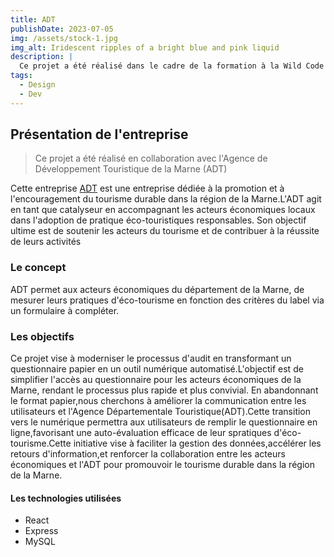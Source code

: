 ```yaml
---
title: ADT
publishDate: 2023-07-05
img: /assets/stock-1.jpg
img_alt: Iridescent ripples of a bright blue and pink liquid
description: |
  Ce projet a été réalisé dans le cadre de la formation à la Wild Code School.
tags:
  - Design
  - Dev
---
```


## Présentation de l'entreprise

> Ce projet a été réalisé en collaboration avec l'Agence de Développement Touristique de la Marne (ADT)

Cette entreprise <a href="https://www.tourisme-en-champagne.com/">ADT</a> est une entreprise dédiée à la promotion et à l'encouragement du tourisme durable dans la région de la Marne.L'ADT agit en tant que catalyseur en accompagnant les acteurs économiques locaux dans l'adoption de pratique éco-touristiques responsables. Son objectif ultime est de soutenir les acteurs du tourisme et de contribuer à la réussite de leurs activités

### Le concept

ADT permet aux acteurs économiques du département de la Marne, de mesurer leurs pratiques d'éco-tourisme en fonction des critères du label via un formulaire à compléter.

### Les objectifs

Ce projet vise à moderniser le processus d'audit en transformant un questionnaire papier en un outil numérique automatisé.L'objectif est de simplifier l'accès au questionnaire pour les acteurs économiques de la Marne, rendant le processus plus rapide et plus convivial. En abandonnant le format papier,nous cherchons à améliorer la communication entre les utilisateurs et l'Agence Départementale Touristique(ADT).Cette transition vers le numérique permettra aux utilisateurs de remplir le questionnaire en ligne,favorisant une auto-évaluation efficace de leur spratiques d'éco-tourisme.Cette initiative vise à faciliter la gestion des données,accélérer les retours d'information,et renforcer la collaboration entre les acteurs économiques et l'ADT pour promouvoir le tourisme durable dans la région de la Marne.

#### Les technologies utilisées

- React
- Express
- MySQL
